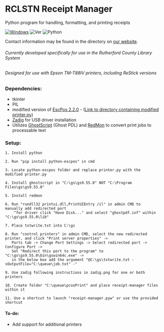# RCLSTN Receipt Manager 
Python program for handling, formatting, and printing receipts

[![Windows](https://svgshare.com/i/ZhY.svg)](https://svgshare.com/i/ZhY.svg)
![Ver](https://img.shields.io/badge/Version-0.9.6-orange.svg)
![Python](https://img.shields.io/badge/Python-3.6-blue.svg)

Contact information may be found in the directory on [our website](https://rclstn.org/directorylisting).
###### Currently developed specifically for use in the Rutherford County Library System
###### Designed for use with Epson TM-T88IV printers, including ReStick versions

### Dependencies:
- tkinter
- PIL
- modified version of [EscPos 2.2.0](https://github.com/RCLSTN/python-escpos) - ([Link to directory containing modified printer.py](https://github.com/RCLSTN/python-escpos/tree/master/src/escpos))
- [Zadig](https://zadig.akeo.ie/) for USB driver installation
- Utilizes [GhostScript](https://www.ghostscript.com/) (Ghost PDL) and [RedMon](http://www.ghostgum.com.au/software/redmon.htm) to convert print jobs to processable text

### Setup:
```
1. Install python

2. Run "pip install python-escpos" in cmd

3. Locate python-escpos folder and replace printer.py with the modified printer.py

4. Install ghostscript in "C:\gs\gs9.55.0" NOT "C:\Program Files\gs\gs9.55.0"

5. Install redmon

6. Run "rundll32 printui.dll,PrintUIEntry /il" in admin CMD to manually add redirected port
	^for driver click "Have Disk..." and select "ghostpdf.inf" within "C:\gs\gs9.55.0\lib"

7. Place txtwrite.txt into C:\gs

8. Run "control printers" in admin CMD, select the new redirected printer, and click "Print server properties" ->
   Ports tab -> Change Port Settings -> Select redirected port -> Configure Port -> 
   Set "Redirect this port to the program" to "C:\gs\gs9.55.0\bin\gswin64c.exe" -> 
   in the below box add the argument "@C:\gs\txtwrite.txt -sOutputFile="C:\queue\job.txt" -"

9. Use zadig following instructions in zadig.png for one or both printers

10. Create folder "C:\queue\pcoxPrint" and place receipt-manager files within it

11. Use a shortcut to launch "receipt-manager.pyw" or use the provided shortcut
```


#### To-do:
- Add support for additional printers

